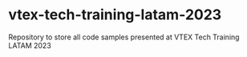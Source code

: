 # vtex-tech-training-latam-2023
Repository to store all code samples presented at VTEX Tech Training LATAM 2023
